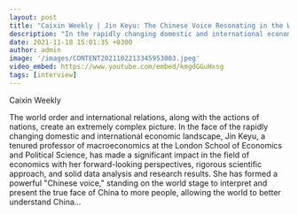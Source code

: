 ```yaml
---
layout: post
title: "Caixin Weekly | Jin Keyu: The Chinese Voice Resonating in the West"
description: "In the rapidly changing domestic and international economic landscape, she interprets and presents the true face of China to the world, enhancing global understanding of China."
date: 2021-11-18 15:01:35 +0300
author: admin
image: '/images/CONTENT2021102213345953003.jpeg'
video_embed: https://www.youtube.com/embed/kmgdGGuHxsg
tags: [interview]
---
```

Caixin Weekly

The world order and international relations, along with the actions of nations, create an extremely complex picture. In the face of the rapidly changing domestic and international economic landscape, Jin Keyu, a tenured professor of macroeconomics at the London School of Economics and Political Science, has made a significant impact in the field of economics with her forward-looking perspectives, rigorous scientific approach, and solid data analysis and research results. She has formed a powerful "Chinese voice," standing on the world stage to interpret and present the true face of China to more people, allowing the world to better understand China...